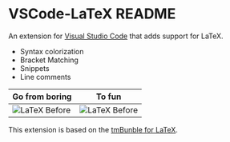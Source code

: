 # VSCode-LaTeX README

An extension for [Visual Studio Code](https://code.visualstudio.com) that adds support for LaTeX.

- Syntax colorization
- Bracket Matching
- Snippets
- Line comments


Go from boring | To fun
---------------|--------
![LaTeX Before](images/LaTeX-before.png)| ![LaTeX Before](images/LaTeX-after.png)

This extension is based on the [tmBunble for LaTeX](https://github.com/textmate/latex.tmbundle).

